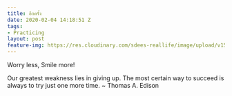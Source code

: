 ```yaml
---
title: อีกครั้ง
date: 2020-02-04 14:18:51 Z
tags:
- Practicing
layout: post
feature-img: https://res.cloudinary.com/sdees-reallife/image/upload/v1555658919/sample_feature_img.png
---
```


Worry less, Smile more!

<i class="fa fa-child" style="color:plum"></i>

Our greatest weakness lies in giving up. The most certain way to succeed is always to try just one more time. ~ Thomas A. Edison
